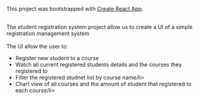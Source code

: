 This project was bootstrapped with [Create React App](https://github.com/facebookincubator/create-react-app).

<br>
The student registration system project allow us to create a UI of a simple registration management system
<br>
<br>
The UI allow the user to:
<ul>
  <li>Register new student to a course</li>
  <li>Watch all current registered students details and the courses they registered to</li>
  <li>Filter the registered studnet list by course name/li>
  <li>Chart view of all courses and the amount of student that registered to each course/li>
</ui>
